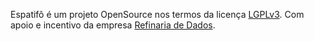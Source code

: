 Espatifô é um projeto OpenSource nos termos da licença
[LGPLv3](https://www.gnu.org/licenses/lgpl-3.0.html).
Com apoio e incentivo da empresa [Refinaria de Dados](https://refinariadedados.com.br/).
